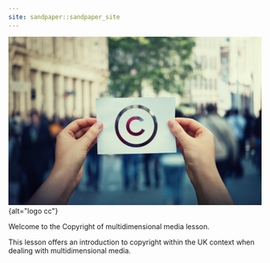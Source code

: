 ```yaml
---
site: sandpaper::sandpaper_site
---
```


![&copy; 1STunningART from AdobeStock](episodes/fig/AdobeStock_270961762.jpeg){alt="logo cc"}

Welcome to the Copyright of multidimensional media lesson.

This lesson offers an 
introduction to copyright within
the UK context 
when dealing with 
multidimensional media.

